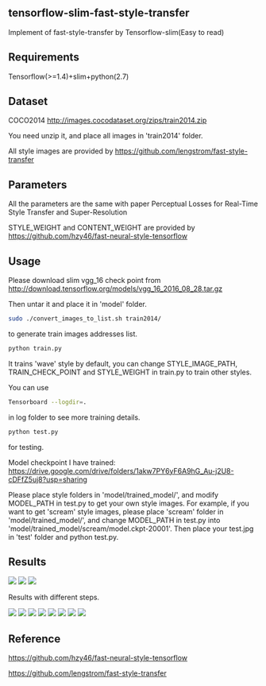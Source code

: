 ## tensorflow-slim-fast-style-transfer
Implement of fast-style-transfer by Tensorflow-slim(Easy to read)
## Requirements
Tensorflow(>=1.4)+slim+python(2.7)
## Dataset
COCO2014 http://images.cocodataset.org/zips/train2014.zip

You need unzip it, and place all images in 'train2014' folder.

All style images are provided by https://github.com/lengstrom/fast-style-transfer
## Parameters
All the parameters are the same with paper Perceptual Losses for Real-Time Style Transfer and Super-Resolution
  
STYLE_WEIGHT and CONTENT_WEIGHT are provided by https://github.com/hzy46/fast-neural-style-tensorflow 
## Usage
Please download slim vgg_16 check point from http://download.tensorflow.org/models/vgg_16_2016_08_28.tar.gz

Then untar it and place it in 'model' folder.
```Bash
sudo ./convert_images_to_list.sh train2014/
```
to generate train images addresses list.
```Python
python train.py
```
It trains 'wave' style by default, you can change STYLE_IMAGE_PATH, TRAIN_CHECK_POINT and STYLE_WEIGHT in train.py to train other styles.

You can use 
```Bash
Tensorboard --logdir=.
```
in log folder to see more training details.

```Python
python test.py
```
for testing.

Model checkpoint I have trained: https://drive.google.com/drive/folders/1akw7PY6yF6A9hG_Au-j2U8-cDFfZ5uj8?usp=sharing

Please place style folders in 'model/trained_model/', and modify MODEL_PATH in test.py to get your own style images. For example, if you want to get 'scream' style images, please place 'scream' folder in 'model/trained_model/', and change MODEL_PATH in test.py into 'model/trained_model/scream/model.ckpt-20001'. Then place your test.jpg in 'test' folder and python test.py.
## Results
![](https://github.com/2012013382/tensorflow-slim-fast-style-transfer/blob/master/test/style_image.jpg)
![](https://github.com/2012013382/tensorflow-slim-fast-style-transfer/blob/master/test/good_result.jpg)
![](https://github.com/2012013382/tensorflow-slim-fast-style-transfer/blob/master/test/good_result2.jpg)

Results with different steps.


![](https://github.com/2012013382/tensorflow-slim-fast-style-transfer/blob/master/test/scream_bown_result.jpg)
![](https://github.com/2012013382/tensorflow-slim-fast-style-transfer/blob/master/test/scream_building.jpg)
![](https://github.com/2012013382/tensorflow-slim-fast-style-transfer/blob/master/test/candy_bown.jpg)
![](https://github.com/2012013382/tensorflow-slim-fast-style-transfer/blob/master/test/candy_building.jpg)
![](https://github.com/2012013382/tensorflow-slim-fast-style-transfer/blob/master/test/starry_bown.jpg)
![](https://github.com/2012013382/tensorflow-slim-fast-style-transfer/blob/master/test/starry_building.jpg)
![](https://github.com/2012013382/tensorflow-slim-fast-style-transfer/blob/master/test/wave_bown.jpg)
![](https://github.com/2012013382/tensorflow-slim-fast-style-transfer/blob/master/test/wave_building.jpg)
## Reference
https://github.com/hzy46/fast-neural-style-tensorflow

https://github.com/lengstrom/fast-style-transfer
